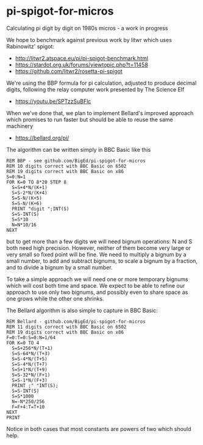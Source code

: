 # pi-spigot-for-micros
Calculating pi digit by digit on 1980s micros - a work in progress

We hope to benchmark against previous work by litwr which uses Rabinowitz' spigot:
- http://litwr2.atspace.eu/pi/pi-spigot-benchmark.html
- https://stardot.org.uk/forums/viewtopic.php?t=11458
- https://github.com/litwr2/rosetta-pi-spigot

We're using the BBP formula for pi calculation, adjusted to produce decimal digits, following the relay computer work presented by The Science Elf
- https://youtu.be/SPTzzSuBFlc

When we've done that, we plan to implement Bellard's improved approach which promises to run faster but should be able to reuse the same machinery
- https://bellard.org/pi/

The algorithm can be written simply in BBC Basic like this
```
REM BBP - see github.com/BigEd/pi-spigot-for-micros
REM 10 digits correct with BBC Basic on 6502
REM 19 digits correct with BBC Basic on x86
S=0:N=1
FOR K=0 TO 8*20 STEP 8
  S=S+4*N/(K+1)
  S=S-2*N/(K+4)
  S=S-N/(K+5)
  S=S-N/(K+6)
  PRINT "digit ";INT(S)
  S=S-INT(S)
  S=S*10
  N=N*10/16
NEXT
```
but to get more than a few digits we will need bignum operations: N and S both need high precision. However, neither of them become very large or very small so fixed point will be fine.  We need to multiply a bignum by a small number, to add and subtract bignums, to scale a bignum by a fraction, and to divide a bignum by a small number.

To take a simple approach we will need one or more temporary bignums which will cost both time and space.  We expect to be able to refine our approach to use only two bignums, and possibly even to share space as one grows while the other one shrinks.

The Bellard algorithm is also simple to capture in BBC Basic:
```text
REM Bellard - github.com/BigEd/pi-spigot-for-micros
REM 11 digits correct with BBC Basic on 6502
REM 19 digits correct with BBC Basic on x86
F=0:T=0:S=0:N=1/64
FOR K=0 TO 4
  S=S+256*N/(T+1)
  S=S-64*N/(T+3)
  S=S-4*N/(T+5)
  S=S-4*N/(T+7)
  S=S+1*N/(T+9)
  S=S-32*N/(F+1)
  S=S-1*N/(F+3)
  PRINT ;" "INT(S);
  S=S-INT(S)
  S=S*1000
  N=-N*250/256
  F=F+4:T=T+10
NEXT
PRINT
```
Notice in both cases that most constants are powers of two which should help.
